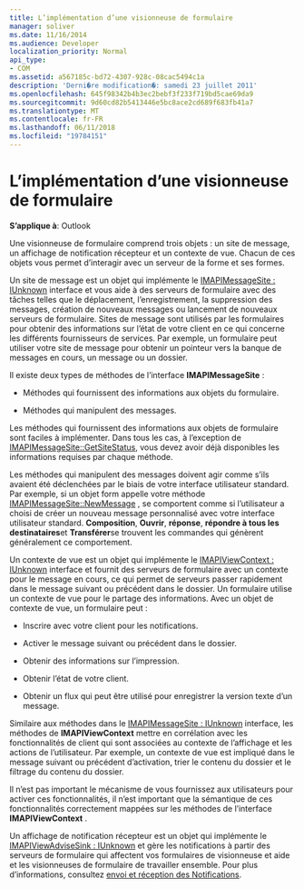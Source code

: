 ```yaml
---
title: L’implémentation d’une visionneuse de formulaire
manager: soliver
ms.date: 11/16/2014
ms.audience: Developer
localization_priority: Normal
api_type:
- COM
ms.assetid: a567185c-bd72-4307-928c-08cac5494c1a
description: 'Derni�re modification�: samedi 23 juillet 2011'
ms.openlocfilehash: 645f98342b4b3ec2bebf3f233f719bd5cae69da9
ms.sourcegitcommit: 9d60cd82b5413446e5bc8ace2cd689f683fb41a7
ms.translationtype: MT
ms.contentlocale: fr-FR
ms.lasthandoff: 06/11/2018
ms.locfileid: "19784151"
---
```

# <a name="implementing-a-form-viewer"></a>L’implémentation d’une visionneuse de formulaire

  
  
**S’applique à**: Outlook 
  
Une visionneuse de formulaire comprend trois objets : un site de message, un affichage de notification récepteur et un contexte de vue. Chacun de ces objets vous permet d’interagir avec un serveur de la forme et ses formes.
  
Un site de message est un objet qui implémente le [IMAPIMessageSite : IUnknown](imapimessagesiteiunknown.md) interface et vous aide à des serveurs de formulaire avec des tâches telles que le déplacement, l’enregistrement, la suppression des messages, création de nouveaux messages ou lancement de nouveaux serveurs de formulaire. Sites de message sont utilisés par les formulaires pour obtenir des informations sur l’état de votre client en ce qui concerne les différents fournisseurs de services. Par exemple, un formulaire peut utiliser votre site de message pour obtenir un pointeur vers la banque de messages en cours, un message ou un dossier. 
  
Il existe deux types de méthodes de l’interface **IMAPIMessageSite** : 
  
- Méthodes qui fournissent des informations aux objets du formulaire.
    
- Méthodes qui manipulent des messages.
    
Les méthodes qui fournissent des informations aux objets de formulaire sont faciles à implémenter. Dans tous les cas, à l’exception de [IMAPIMessageSite::GetSiteStatus](imapimessagesite-getsitestatus.md), vous devez avoir déjà disponibles les informations requises par chaque méthode.
  
Les méthodes qui manipulent des messages doivent agir comme s’ils avaient été déclenchées par le biais de votre interface utilisateur standard. Par exemple, si un objet form appelle votre méthode [IMAPIMessageSite::NewMessage](imapimessagesite-newmessage.md) , se comportent comme si l’utilisateur a choisi de créer un nouveau message personnalisé avec votre interface utilisateur standard. **Composition**, **Ouvrir**, **réponse**, **répondre à tous les destinataires**et **Transférer**se trouvent les commandes qui génèrent généralement ce comportement. 
  
Un contexte de vue est un objet qui implémente le [IMAPIViewContext : IUnknown](imapiviewcontextiunknown.md) interface et fournit des serveurs de formulaire avec un contexte pour le message en cours, ce qui permet de serveurs passer rapidement dans le message suivant ou précédent dans le dossier. Un formulaire utilise un contexte de vue pour le partage des informations. Avec un objet de contexte de vue, un formulaire peut : 
  
- Inscrire avec votre client pour les notifications.
    
- Activer le message suivant ou précédent dans le dossier.
    
- Obtenir des informations sur l’impression.
    
- Obtenir l’état de votre client.
    
- Obtenir un flux qui peut être utilisé pour enregistrer la version texte d’un message.
    
Similaire aux méthodes dans le [IMAPIMessageSite : IUnknown](imapimessagesiteiunknown.md) interface, les méthodes de **IMAPIViewContext** mettre en corrélation avec les fonctionnalités de client qui sont associées au contexte de l’affichage et les actions de l’utilisateur. Par exemple, un contexte de vue est impliqué dans le message suivant ou précédent d’activation, trier le contenu du dossier et le filtrage du contenu du dossier. 
  
Il n’est pas important le mécanisme de vous fournissez aux utilisateurs pour activer ces fonctionnalités, il n’est important que la sémantique de ces fonctionnalités correctement mappées sur les méthodes de l’interface **IMAPIViewContext** . 
  
Un affichage de notification récepteur est un objet qui implémente le [IMAPIViewAdviseSink : IUnknown](imapiviewadvisesinkiunknown.md) et gère les notifications à partir des serveurs de formulaire qui affectent vos formulaires de visionneuse et aide et les visionneuses de formulaire de travailler ensemble. Pour plus d’informations, consultez [envoi et réception des Notifications](sending-and-receiving-form-notifications.md). 
  

